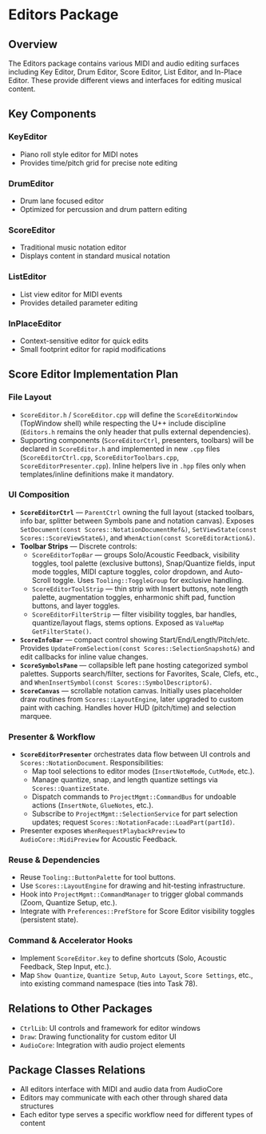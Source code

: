 # Editors Package

## Overview
The Editors package contains various MIDI and audio editing surfaces including Key Editor, Drum Editor, Score Editor, List Editor, and In-Place Editor. These provide different views and interfaces for editing musical content.

## Key Components

### KeyEditor
- Piano roll style editor for MIDI notes
- Provides time/pitch grid for precise note editing

### DrumEditor
- Drum lane focused editor
- Optimized for percussion and drum pattern editing

### ScoreEditor
- Traditional music notation editor
- Displays content in standard musical notation

### ListEditor
- List view editor for MIDI events
- Provides detailed parameter editing

### InPlaceEditor
- Context-sensitive editor for quick edits
- Small footprint editor for rapid modifications

## Score Editor Implementation Plan

### File Layout
- `ScoreEditor.h` / `ScoreEditor.cpp` will define the `ScoreEditorWindow` (TopWindow shell) while respecting the U++ include discipline (`Editors.h` remains the only header that pulls external dependencies).
- Supporting components (`ScoreEditorCtrl`, presenters, toolbars) will be declared in `ScoreEditor.h` and implemented in new `.cpp` files (`ScoreEditorCtrl.cpp`, `ScoreEditorToolbars.cpp`, `ScoreEditorPresenter.cpp`).  Inline helpers live in `.hpp` files only when templates/inline definitions make it mandatory.

### UI Composition
- **`ScoreEditorCtrl`** — `ParentCtrl` owning the full layout (stacked toolbars, info bar, splitter between Symbols pane and notation canvas). Exposes `SetDocument(const Scores::NotationDocumentRef&)`, `SetViewState(const Scores::ScoreViewState&)`, and `WhenAction(const ScoreEditorAction&)`.
- **Toolbar Strips** — Discrete controls:
  - `ScoreEditorTopBar` — groups Solo/Acoustic Feedback, visibility toggles, tool palette (exclusive buttons), Snap/Quantize fields, input mode toggles, MIDI capture toggles, color dropdown, and Auto-Scroll toggle. Uses `Tooling::ToggleGroup` for exclusive handling.
  - `ScoreEditorToolStrip` — thin strip with Insert buttons, note length palette, augmentation toggles, enharmonic shift pad, function buttons, and layer toggles.
  - `ScoreEditorFilterStrip` — filter visibility toggles, bar handles, quantize/layout flags, stems options. Exposed as `ValueMap GetFilterState()`.
- **`ScoreInfoBar`** — compact control showing Start/End/Length/Pitch/etc. Provides `UpdateFromSelection(const Scores::SelectionSnapshot&)` and edit callbacks for inline value changes.
- **`ScoreSymbolsPane`** — collapsible left pane hosting categorized symbol palettes. Supports search/filter, sections for Favorites, Scale, Clefs, etc., and `WhenInsertSymbol(const Scores::SymbolDescriptor&)`.
- **`ScoreCanvas`** — scrollable notation canvas. Initially uses placeholder draw routines from `Scores::LayoutEngine`, later upgraded to custom paint with caching. Handles hover HUD (pitch/time) and selection marquee.

### Presenter & Workflow
- **`ScoreEditorPresenter`** orchestrates data flow between UI controls and `Scores::NotationDocument`. Responsibilities:
  - Map tool selections to editor modes (`InsertNoteMode`, `CutMode`, etc.).
  - Manage quantize, snap, and length quantize settings via `Scores::QuantizeState`.
  - Dispatch commands to `ProjectMgmt::CommandBus` for undoable actions (`InsertNote`, `GlueNotes`, etc.).
  - Subscribe to `ProjectMgmt::SelectionService` for part selection updates; request `Scores::NotationFacade::LoadPart(partId)`.
- Presenter exposes `WhenRequestPlaybackPreview` to `AudioCore::MidiPreview` for Acoustic Feedback.

### Reuse & Dependencies
- Reuse `Tooling::ButtonPalette` for tool buttons.
- Use `Scores::LayoutEngine` for drawing and hit-testing infrastructure.
- Hook into `ProjectMgmt::CommandManager` to trigger global commands (Zoom, Quantize Setup, etc.).
- Integrate with `Preferences::PrefStore` for Score Editor visibility toggles (persistent state).

### Command & Accelerator Hooks
- Implement `ScoreEditor.key` to define shortcuts (Solo, Acoustic Feedback, Step Input, etc.).
- Map `Show Quantize`, `Quantize Setup`, `Auto Layout`, `Score Settings`, etc., into existing command namespace (ties into Task 78).

## Relations to Other Packages
- `CtrlLib`: UI controls and framework for editor windows
- `Draw`: Drawing functionality for custom editor UI
- `AudioCore`: Integration with audio project elements

## Package Classes Relations
- All editors interface with MIDI and audio data from AudioCore
- Editors may communicate with each other through shared data structures
- Each editor type serves a specific workflow need for different types of content
